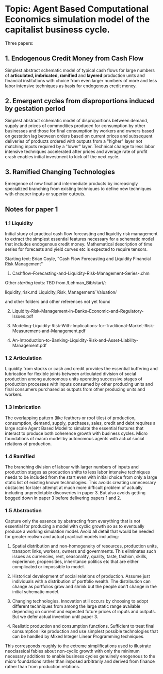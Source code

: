 Topic: Agent Based Computational Economics simulation model of the capitalist business cycle.
=============================================================================

Three papers:

## 1. Endogenous Credit Money from Cash Flow

Simplest abstract schematic model of typical cash flows for large numbers of **articulated, imbricated, ramified** and **layered** production units and financial institutions with choice from even larger numbers of more and less labor intensive techniques as basis for endogenous credit money.

## 2. Emergent cycles from disproportions induced by gestation period

Simplest abstract schematic model of disproportions between demand, supply and prices of commodities produced for consumption by other businesses and those for final consumption by workers and owners based on gestation lag between orders based on current prices and subsequent deliveries of products ordered with outputs from a "higher" layer not matching inputs required by a "lower" layer. Technical change to less labor intensive techniques accelerated after prices and average rate of profit crash enables initial investment to kick off the next cycle.

## 3. Ramified Changing Technologies

Emergence of new final and intermediate products by increasingly specialized branching from existing techniques to define new techniques with cheaper inputs or superior outputs.

## Notes for paper 1

### 1.1 Liquidity

Initial study of practical cash flow forecasting and liquidity risk management to extract the simplest essential features necessary for a schematic model that includes endogenous credit money. Mathematical description of time series for forecasts and yield curves etc is expected to require tensors.

Starting text: Brian Coyle, "Cash Flow Forecasting and Liquidity Financial Risk Management"

1. Cashflow-Forecasting-and-Liquidity-Risk-Management-Series-.chm

Other _starting_ texts: TBD from /Lehman_Bib/start/:

liquidity_risk.md
Liquidity_Risk_Management/
Valuation/

and other folders and other references not yet found

2. Liquidity-Risk-Management-in-Banks-Economic-and-Regulatory-Issues.pdf

3. Modeling-Liquidity-Risk-With-Implications-for-Traditional-Market-Risk-Measurement-and-Management.pdf

4. An-Introduction-to-Banking-Liquidity-Risk-and-Asset-Liability-Management.pdf


### 1.2 Articulation

Liquidity from stocks or cash and credit provides the essential buffering and lubrication for flexible joints between articulated division of social production among autonomous units operating successive stages of production processes with inputs consumed by other producing units and final consumers purchased as outputs from other producing units and workers. 

### 1.3 Imbrication

The overlapping pattern (like feathers or roof tiles) of production, consumption, demand, supply, purchases, sales, credit and debt requires a large scale Agent Based Model to simulate the essential features that interact to produce both coherence growth with business cycles. Micro foundations of macro model by autonomous agents with actual social relations of production.

### 1.4 Ramified

The branching division of labour with larger numbers of inputs and production stages as production shifts to less labor intensive techniques needs to be included from the start even with initial choice from only a large static list of existing known technologies. This avoids creating unnecessary obstacles for later attempt at much more difficult problem of actually including unpredictable discoveries in paper 3. But also avoids getting bogged down in paper 3 before delivering papers 1 and 2.

### 1.5 Abstraction

Capture only the essence by abstracting from everything that is not essential for producing a model with cyclic growth so as to eventually produce a working simulation model. Avoid all detail that would be needed for greater realism and actual practical models including:

1. Spatial distribution and non-homogeneity of resources, production units, transport links, workers, owners and governments. This eliminates such issues as currencies, rent, seasonality, quality, taste, fashion, skills, experience, propensities, inheritance politics etc that are either complicated or impossible to model.

2. Historical development of social relations of production. Assume just individuals with a distribution of portfolio wealth. The distribution can change as portfolios grow and shrink but the people don't change in the initial schematic model.

3. Changing technologies. Innovation still occurs by choosing to adopt different techniques from among the large static range available depending on current and expected future prices of inputs and outputs. But we defer actual invention until paper 3.

4. Realistic production and consumption functions. Sufficient to treat final consumption like production and use simplest possible technologies that can be handled by Mixed Integer Linear Programming techniques.

This corresponds roughly to the extreme simplifications used to illustrate neoclassical fables about non-cyclic growth with only the minimum necessary additions to enable business cycles genuinely enogenous to the micro foundations rather than imposed arbitrarily and derived from finance rather than from production relations.
